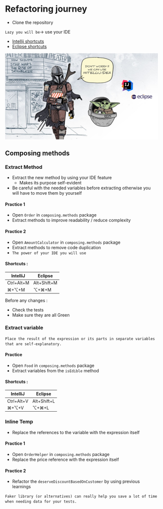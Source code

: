 # Refactoring journey
* Clone the repository

`Lazy you will be`-> use your IDE
* [Intellij shortcuts](https://resources.jetbrains.com/storage/products/intellij-idea/docs/IntelliJIDEA_ReferenceCard.pdf)
* [Eclipse shortcuts](https://www.eclipse.org/getting_started/content/eclipse-ide-keybindings.pdf)

![refactoring-journey](refactoring-journey.png)

## Composing methods
### Extract Method
* Extract the new method by using your IDE feature
    * Makes its purpose self-evident
* Be careful with the needed variables before extracting otherwise you will have to move them by yourself

#### Practice 1
* Open `Order` in `composing.methods` package
* Extract methods to improve readability / reduce complexity

#### Practice 2
* Open `AmountCalculator` in `composing.methods` package
* Extract methods to remove code duplication
* `The power of your IDE you will use`

#### Shortcuts :
| IntelliJ | Eclipse |
|---|---|
| Ctrl+Alt+M | Alt+Shift+M |
| ⌘+⌥+M | ⌥+⌘+M |

Before any changes :
* Check the tests
* Make sure they are all Green

### Extract variable
`Place the result of the expression or its parts in separate variables that are self-explanatory.`

#### Practice
* Open `Food` in `composing.methods` package
* Extract variables from the `isEdible` method

#### Shortcuts :
| IntelliJ | Eclipse |
|---|---|
| Ctrl+Alt+V | Alt+Shift+L |
| ⌘+⌥+V | ⌥+⌘+L |

### Inline Temp
* Replace the references to the variable with the expression itself

#### Practice 1
* Open `OrderHelper` in `composing.methods` package
* Replace the price reference with the expression itself

#### Practice 2
* Refactor the `deserveDiscountBasedOnCustomer` by using previous learnings

`Faker library (or alternatives) can really help you save a lot of time when needing data for your tests.` 